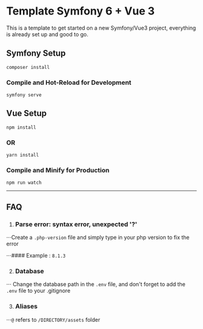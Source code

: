 # Template Symfony 6 + Vue 3

This is a template to get started on a new Symfony/Vue3 project, everything is already set up and good to go.

## Symfony Setup

```symfony
composer install
```

### Compile and Hot-Reload for Development

```symfony
symfony serve
```

## Vue Setup

```vue
npm install
```

### OR

```vue
yarn install
```

### Compile and Minify for Production

```vue
npm run watch
```

---

## FAQ

1. ### Parse error: syntax error, unexpected '?'

⋅⋅⋅Create a ` .php-version ` file and simply type in your php version to fix the error

⋅⋅⋅#### Example : ` 8.1.3 `

2. ### Database

⋅⋅⋅ Change the database path in the ` .env ` file, and don't forget to add the ` .env ` file to your .gitignore

3. ### Aliases

⋅⋅⋅` @ ` refers to ` /DIRECTORY/assets ` folder
